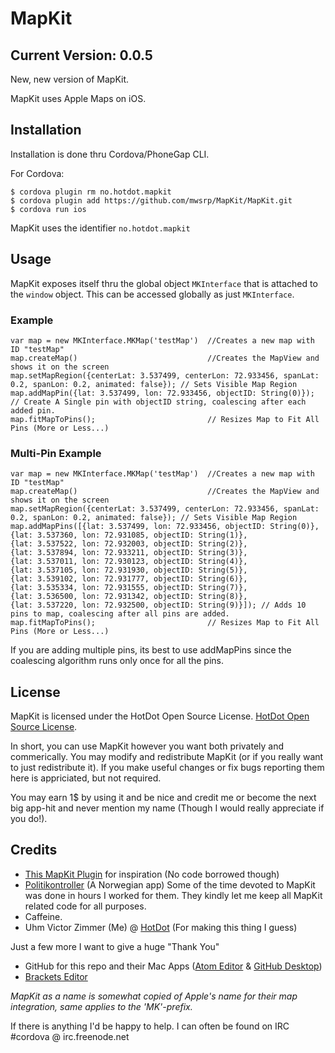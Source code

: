 # MapKit
## Current Version: 0.0.5

New, new version of MapKit.

MapKit uses Apple Maps on iOS.

## Installation

Installation is done thru Cordova/PhoneGap CLI.

For Cordova:
```
$ cordova plugin rm no.hotdot.mapkit
$ cordova plugin add https://github.com/mwsrp/MapKit/MapKit.git
$ cordova run ios
```

MapKit uses the identifier `no.hotdot.mapkit`

## Usage

MapKit exposes itself thru the global object `MKInterface` that is attached to the `window` object.
This can be accessed globally as just `MKInterface`.

### Example
```
var map = new MKInterface.MKMap('testMap')  //Creates a new map with ID "testMap"
map.createMap()                             //Creates the MapView and shows it on the screen
map.setMapRegion({centerLat: 3.537499, centerLon: 72.933456, spanLat: 0.2, spanLon: 0.2, animated: false}); // Sets Visible Map Region
map.addMapPin({lat: 3.537499, lon: 72.933456, objectID: String(0)}); // Create A Single pin with objectID string, coalescing after each added pin.
map.fitMapToPins();                         // Resizes Map to Fit All Pins (More or Less...)
```

### Multi-Pin Example

```
var map = new MKInterface.MKMap('testMap')  //Creates a new map with ID "testMap"
map.createMap()                             //Creates the MapView and shows it on the screen
map.setMapRegion({centerLat: 3.537499, centerLon: 72.933456, spanLat: 0.2, spanLon: 0.2, animated: false}); // Sets Visible Map Region
map.addMapPins([{lat: 3.537499, lon: 72.933456, objectID: String(0)},
{lat: 3.537360, lon: 72.931085, objectID: String(1)},
{lat: 3.537522, lon: 72.932003, objectID: String(2)},
{lat: 3.537894, lon: 72.933211, objectID: String(3)},
{lat: 3.537011, lon: 72.930123, objectID: String(4)},
{lat: 3.537105, lon: 72.931930, objectID: String(5)},
{lat: 3.539102, lon: 72.931777, objectID: String(6)},
{lat: 3.535334, lon: 72.931555, objectID: String(7)},
{lat: 3.536500, lon: 72.931342, objectID: String(8)},
{lat: 3.537220, lon: 72.932500, objectID: String(9)}]); // Adds 10 pins to map, coalescing after all pins are added.
map.fitMapToPins();                         // Resizes Map to Fit All Pins (More or Less...)
```

If you are adding multiple pins, its best to use addMapPins since the coalescing algorithm runs only once for all the pins.

## License

MapKit is licensed under the HotDot Open Source License. [HotDot Open Source License](http://hotdot.no/hotdot_open-source_license.txt).

In short, you can use MapKit however you want both privately and commerically. You may modify and redistribute MapKit (or if you really want to just redistribute it). If you make useful changes or fix bugs reporting them here is appriciated, but not required.

You may earn 1$ by using it and be nice and credit me or become the next big app-hit and never mention my name (Though I would really appreciate if you do!).

## Credits

* [This MapKit Plugin](https://github.com/imhotep/MapKit) for inspiration (No code borrowed though)
* [Politikontroller](http://www.politikontroller.no) (A Norwegian app) Some of the time devoted to MapKit was done in hours I worked for them. They kindly let me keep all MapKit related code for all purposes.
* Caffeine.
* Uhm Victor Zimmer (Me) @ [HotDot](http://www.hotdot.no) (For making this thing I guess)

Just a few more I want to give a huge "Thank You"
* GitHub for this repo and their Mac Apps ([Atom Editor](https://atom.io) & [GitHub Desktop](https://desktop.github.com))
* [Brackets Editor](http://brackets.io)

_MapKit as a name is somewhat copied of Apple's name for their map integration, same applies to the 'MK'-prefix._

If there is anything I'd be happy to help. I can often be found on IRC #cordova @ irc.freenode.net
